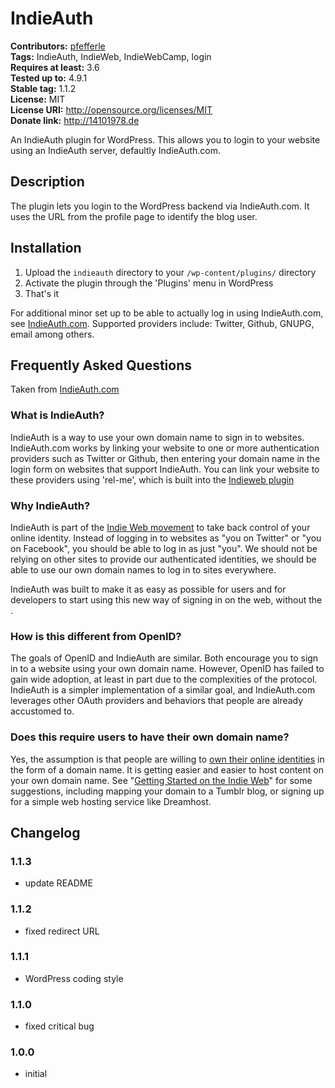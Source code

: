 # IndieAuth #
**Contributors:** [pfefferle](https://profiles.wordpress.org/pfefferle)  
**Tags:** IndieAuth, IndieWeb, IndieWebCamp, login  
**Requires at least:** 3.6  
**Tested up to:** 4.9.1  
**Stable tag:** 1.1.2  
**License:** MIT  
**License URI:** http://opensource.org/licenses/MIT  
**Donate link:** http://14101978.de  

An IndieAuth plugin for WordPress. This allows you to login to your website using an IndieAuth server, defaultly IndieAuth.com.

## Description ##

The plugin lets you login to the WordPress backend via IndieAuth.com. It uses the URL from the profile page to identify the blog user.

## Installation ##

1. Upload the `indieauth` directory to your `/wp-content/plugins/` directory
2. Activate the plugin through the 'Plugins' menu in WordPress
3. That's it

For additional minor set up to be able to actually log in using IndieAuth.com, see [IndieAuth.com](https://indieauth.com/setup). Supported providers include: Twitter, Github, GNUPG, email among others.

## Frequently Asked Questions ##

Taken from [IndieAuth.com](https://indieauth.com)

### What is IndieAuth? ###
IndieAuth is a way to use your own domain name to sign in to websites. IndieAuth.com works by linking your website to one or more authentication providers such as Twitter or Github, then entering your domain name in the login form on websites that support IndieAuth. You can link your website to these providers using 'rel-me', which is built into the [Indieweb plugin](https://wordpress.org/plugins/indieweb)

### Why IndieAuth? ###
IndieAuth is part of the [Indie Web movement](http://indieweb.org/why) to take back control of your online identity. Instead of logging in to websites as "you on Twitter" or "you on Facebook", you should be able to log in as just "you". We should not be relying on other sites to provide our authenticated identities, we should be able to use our own domain names to log in to sites everywhere.

IndieAuth was built to make it as easy as possible for users and for developers to start using this new way of signing in on the web, without the .

### How is this different from OpenID? ###
The goals of OpenID and IndieAuth are similar. Both encourage you to sign in to a website using your own domain name. However, OpenID has failed to gain wide adoption, at least in part due to the complexities of the protocol. IndieAuth is a simpler implementation of a similar goal, and IndieAuth.com leverages other OAuth providers and behaviors that people are already accustomed to.

### Does this require users to have their own domain name? ###
Yes, the assumption is that people are willing to [own their online identities](http://indiewebcamp.com/why) in the form of a domain name. It is getting easier and easier to host content on your own domain name. See "[Getting Started on the Indie Web](http://indieweb.org/Getting_Started)" for some suggestions, including mapping your domain to a Tumblr blog, or signing up for a simple web hosting service like Dreamhost.

## Changelog ##

### 1.1.3 ###
* update README

### 1.1.2 ###

* fixed redirect URL

### 1.1.1 ###

* WordPress coding style

### 1.1.0 ###

* fixed critical bug

### 1.0.0 ###

* initial
